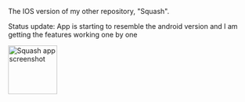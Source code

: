 The IOS version of my other repository, "Squash". 

Status update:
App is starting to resemble the android version and I am getting the features working one by one

<img src="https://i.imgur.com/kjV7eii.png" alt="Squash app screenshot" width="100"/>  
